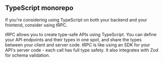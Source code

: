 ## TypeScript monorepo

If you're considering using TypeScript on both your backend and your frontend, consider using tRPC.

tRPC allows you to create type-safe APIs using TypeScript. You can define your API endpoints and their types in one spot, and share the types between your client and server code. tRPC is like using an SDK for your API's server code - each call has full type safety. It also integrates with Zod for schema validation.
